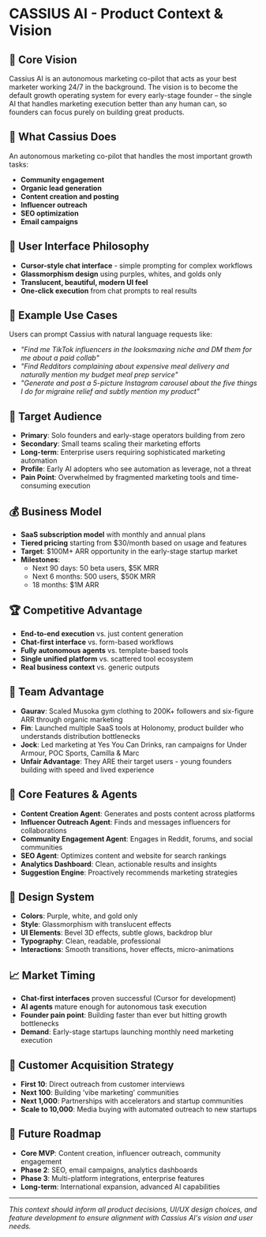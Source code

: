 # CASSIUS AI - Product Context & Vision

## 🎯 **Core Vision**
Cassius AI is an autonomous marketing co-pilot that acts as your best marketer working 24/7 in the background. The vision is to become the default growth operating system for every early-stage founder – the single AI that handles marketing execution better than any human can, so founders can focus purely on building great products.

## 🚀 **What Cassius Does**
An autonomous marketing co-pilot that handles the most important growth tasks:
- **Community engagement**
- **Organic lead generation** 
- **Content creation and posting**
- **Influencer outreach**
- **SEO optimization**
- **Email campaigns**

## 💬 **User Interface Philosophy**
- **Cursor-style chat interface** - simple prompting for complex workflows
- **Glassmorphism design** using purples, whites, and golds only
- **Translucent, beautiful, modern UI feel**
- **One-click execution** from chat prompts to real results

## 📝 **Example Use Cases**
Users can prompt Cassius with natural language requests like:

- *"Find me TikTok influencers in the looksmaxing niche and DM them for me about a paid collab"*
- *"Find Redditors complaining about expensive meal delivery and naturally mention my budget meal prep service"*
- *"Generate and post a 5-picture Instagram carousel about the five things I do for migraine relief and subtly mention my product"*

## 🎯 **Target Audience**
- **Primary**: Solo founders and early-stage operators building from zero
- **Secondary**: Small teams scaling their marketing efforts
- **Long-term**: Enterprise users requiring sophisticated marketing automation
- **Profile**: Early AI adopters who see automation as leverage, not a threat
- **Pain Point**: Overwhelmed by fragmented marketing tools and time-consuming execution

## 💰 **Business Model**
- **SaaS subscription model** with monthly and annual plans
- **Tiered pricing** starting from $30/month based on usage and features
- **Target**: $100M+ ARR opportunity in the early-stage startup market
- **Milestones**: 
  - Next 90 days: 50 beta users, $5K MRR
  - Next 6 months: 500 users, $50K MRR  
  - 18 months: $1M ARR

## 🏆 **Competitive Advantage**
- **End-to-end execution** vs. just content generation
- **Chat-first interface** vs. form-based workflows
- **Fully autonomous agents** vs. template-based tools
- **Single unified platform** vs. scattered tool ecosystem
- **Real business context** vs. generic outputs

## 👥 **Team Advantage**
- **Gaurav**: Scaled Musoka gym clothing to 200K+ followers and six-figure ARR through organic marketing
- **Fin**: Launched multiple SaaS tools at Holonomy, product builder who understands distribution bottlenecks
- **Jock**: Led marketing at Yes You Can Drinks, ran campaigns for Under Armour, POC Sports, Camilla & Marc
- **Unfair Advantage**: They ARE their target users - young founders building with speed and lived experience

## 🔧 **Core Features & Agents**
- **Content Creation Agent**: Generates and posts content across platforms
- **Influencer Outreach Agent**: Finds and messages influencers for collaborations
- **Community Engagement Agent**: Engages in Reddit, forums, and social communities
- **SEO Agent**: Optimizes content and website for search rankings
- **Analytics Dashboard**: Clean, actionable results and insights
- **Suggestion Engine**: Proactively recommends marketing strategies

## 🎨 **Design System**
- **Colors**: Purple, white, and gold only
- **Style**: Glassmorphism with translucent effects
- **UI Elements**: Bevel 3D effects, subtle glows, backdrop blur
- **Typography**: Clean, readable, professional
- **Interactions**: Smooth transitions, hover effects, micro-animations

## 📈 **Market Timing**
- **Chat-first interfaces** proven successful (Cursor for development)
- **AI agents** mature enough for autonomous task execution  
- **Founder pain point**: Building faster than ever but hitting growth bottlenecks
- **Demand**: Early-stage startups launching monthly need marketing execution

## 🚀 **Customer Acquisition Strategy**
- **First 10**: Direct outreach from customer interviews
- **Next 100**: Building 'vibe marketing' communities  
- **Next 1,000**: Partnerships with accelerators and startup communities
- **Scale to 10,000**: Media buying with automated outreach to new startups

## 🔮 **Future Roadmap**
- **Core MVP**: Content creation, influencer outreach, community engagement
- **Phase 2**: SEO, email campaigns, analytics dashboards
- **Phase 3**: Multi-platform integrations, enterprise features
- **Long-term**: International expansion, advanced AI capabilities

---

*This context should inform all product decisions, UI/UX design choices, and feature development to ensure alignment with Cassius AI's vision and user needs.* 